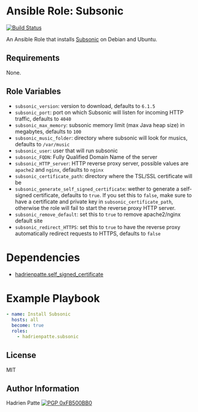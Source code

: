 # Ansible Role: Subsonic

[![Build Status](https://travis-ci.com/HadrienPatte/ansible-role-subsonic.svg?branch=master)](https://travis-ci.com/HadrienPatte/ansible-role-subsonic)

An Ansible Role that installs [Subsonic](http://subsonic.org) on Debian and
Ubuntu.

## Requirements

None.

## Role Variables

* `subsonic_version`: version to download, defaults to `6.1.5`
* `subsonic_port`: port on which Subsonic will listen for incoming HTTP traffic,
  defaults to `4040`
* `subsonic_max_memory`: subsonic memory limit (max Java heap size) in
  megabytes, defaults to `100`
* `subsonic_music_folder`: directory where subsonic will look for musics,
  defaults to `/var/music`
* `subsonic_user`: user that will run subsonic
* `subsonic_FQDN`: Fully Qualified Domain Name of the server
* `subsonic_HTTP_server`: HTTP reverse proxy server, possible values are
  `apache2` and `nginx`, defaults to `nginx`
* `subsonic_certificate_path`: directory where the TSL/SSL certificate will be
* `subsonic_generate_self_signed_certificate`: wether to generate a self-signed
  certificate, defaults to `true`. If you set this to `false`, make sure to have
  a certificate and private key in `subsonic_certificate_path`, otherwise the
  role will fail to start the reverse proxy HTTP server.
* `subsonic_remove_default`: set this to `true` to remove apache2/nginx default
  site
* `subsonic_redirect_HTTPS`: set this to `true` to have the reverse proxy
  automatically redirect requests to HTTPS, defaults to `false`


# Dependencies

* [hadrienpatte.self_signed_certificate](https://galaxy.ansible.com/hadrienpatte/self_signed_certificate)

# Example Playbook

```yaml
- name: Install Subsonic
  hosts: all
  become: true
  roles:
    - hadrienpatte.subsonic
```

## License

MIT

## Author Information

Hadrien Patte [![PGP 0xFB500BB0](https://peegeepee.com/badge/orange/FB500BB0.svg)](https://peegeepee.com/FB500BB0)
